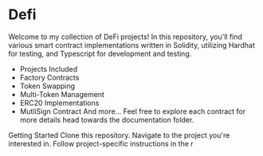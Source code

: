 # Defi

Welcome to my collection of DeFi projects! In this repository, you'll find various smart contract implementations written in Solidity, utilizing Hardhat for testing, and Typescript for development and testing.

- Projects Included
- Factory Contracts
- Token Swapping
- Multi-Token Management
- ERC20 Implementations
- MutliSign Contract
  And more...
  Feel free to explore each contract for more details head towards the documentation folder.

Getting Started
Clone this repository.
Navigate to the project you're interested in.
Follow project-specific instructions in the r
